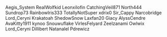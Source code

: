 Aegis_System
RealWolfkid
Leonxilofin
CatchingVeil871
North444
Sundrop73
RainbowIris333
TotallyNotSuper
xdrix0
Sir_Cappy
Narcobridge
Lord_Ceryni
Krakatoah
ShedowSnow
Laxfan20
Giacy
AlyssCendre
AvaKitty1911
kynoo
Snouwuflake
VirlesFelyard
ZeeIzanami
Owlwix
Lord_Ceryni
Dillibert
Natanalel
Pdrewicz
